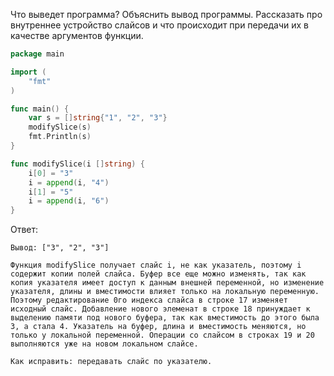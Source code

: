 Что выведет программа? Объяснить вывод программы. Рассказать про внутреннее устройство слайсов и что происходит при передачи их в качестве аргументов функции.

```go
package main

import (
	"fmt"
)

func main() {
	var s = []string{"1", "2", "3"}
	modifySlice(s)
	fmt.Println(s)
}

func modifySlice(i []string) {
	i[0] = "3"
	i = append(i, "4")
	i[1] = "5"
	i = append(i, "6")
}
```

Ответ:
```
Вывод: ["3", "2", "3"]

Функция modifySlice получает слайс i, не как указатель, поэтому i содержит копии полей слайса. Буфер все еще можно изменять, так как копия указателя имеет доступ к данным внешней переменной, но изменение указателя, длины и вместимости влияет только на локальную переменную.
Поэтому редактирование 0го индекса слайса в строке 17 изменяет исходный слайс. Добавление нового элеменат в строке 18 принуждает к выделению памяти под нового буфера, так как вместимость до этого была 3, а стала 4. Указатель на буфер, длина и вместимость меняются, но только у локальной переменной. Операции со слайсом в строках 19 и 20 выполняются уже на новом локальном слайсе.

Как исправить: передавать слайс по указателю.
```
